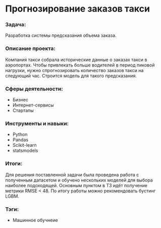 # Прогнозирование заказов такси
### Задача:
Разработка системы предсказания объема заказа.
### Описание проекта:
Компания такси собрала исторические данные о заказах такси в аэропортах. Чтобы привлекать больше водителей в период пиковой нагрузки, нужно спрогнозировать количество заказов такси на следующий час. Строится модель для такого предсказания.
### Сферы деятельности:
* Бизнес
* Интернет-сервисы
* Стартапы
### Инструменты и навыки: 
* Python
* Pandas
* Scikit-learn
* statsmodels
### Итоги: 
Для решения поставленной задачи была проведена работа с полученным датасетом и обучено нескольких моделей для выбора наиболее подоходящей. Основным пунктом в ТЗ идёт получение метрики RMSE < 48. По итогу работы можно рекомендовать бустинг LGBM.
### Тэги:
* Машинное обучнеие

